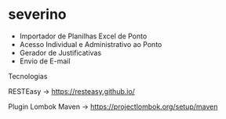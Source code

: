 # severino
* Importador de Planilhas Excel de Ponto
* Acesso Individual e Administrativo ao Ponto
* Gerador de Justificativas
* Envio de E-mail

Tecnologias

RESTEasy
-> https://resteasy.github.io/

Plugin Lombok Maven
-> https://projectlombok.org/setup/maven
